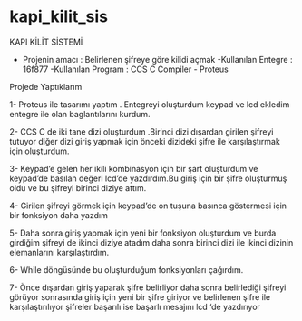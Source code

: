 # kapi_kilit_sis
KAPI KİLİT SİSTEMİ

- Projenin amacı : Belirlenen şifreye göre kilidi açmak
-Kullanılan Entegre : 16f877 
-Kullanılan Program : CCS C Compiler  -  Proteus 

Projede Yaptıklarım

1- Proteus ile tasarımı yaptım . Entegreyi oluşturdum  keypad ve lcd ekledim entegre ile olan baglantılarını kurdum.

2- CCS C de  iki tane dizi oluşturdum .Birinci dizi  dışardan girilen şifreyi tutuyor diğer dizi giriş yapmak için önceki dizideki şifre ile karşılaştırmak için oluşturdum.

3- Keypad’e gelen her ikili kombinasyon için bir şart oluşturdum ve keypad’de basılan değeri lcd’de yazdırdım.Bu giriş için bir şifre oluşturmuş oldu ve bu şifreyi birinci diziye attım.

4- Girilen şifreyi görmek için keypad’de on tuşuna basınca göstermesi için bir fonksiyon daha yazdım 

5- Daha sonra giriş yapmak için yeni bir fonksiyon oluşturdum ve burda girdiğim şifreyi de ikinci diziye atadım daha sonra birinci dizi ile ikinci dizinin elemanlarını karşılaştırdım.

6- While döngüsünde bu oluşturduğum fonksiyonları çağırdım.

7- Önce dışardan giriş yaparak şifre belirliyor daha sonra belirlediği şifreyi görüyor sonrasında giriş için yeni bir şifre giriyor ve belirlenen şifre ile karşılaştırılıyor şifreler başarılı ise başarlı mesajını lcd ‘de yazdırıyor
